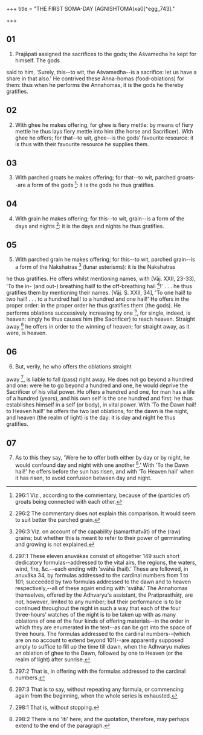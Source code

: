 +++
title = "THE FIRST SOMA-DAY (AGNISHTOMA)xa0[^egg_743]."

+++


## 01
1. Prajāpati assigned the sacrifices to the gods; the Aśvamedha he kept for himself. The gods

said to him, 'Surely, this--to wit, the Aśvamedha--is a sacrifice: let us have a share in that also.' He contrived these Anna-homas (food-oblations) for them: thus when he performs the Annahomas, it is the gods he thereby gratifies.

## 02
2. With ghee he makes offering, for ghee is fiery mettle: by means of fiery mettle he thus lays fiery mettle into him (the horse and Sacrificer). With ghee he offers; for that--to wit, ghee--is the gods’ favourite resource: it is thus with their favourite resource he supplies them.

## 03
3. With parched groats he makes offering; for that--to wit, parched groats--are a form of the gods [^egg_744]: it is the gods he thus gratifies.

[^egg_744]: 296:1 Viz., according to the commentary, because of the (particles of) groats being connected with each other.

## 04
4. With grain he makes offering; for this--to wit, grain--is a form of the days and nights [^egg_745]: it is the days and nights he thus gratifies.

[^egg_745]: 296:2 The commentary does not explain this comparison. It would seem to suit better the parched grain.

## 05
5. With parched grain he makes offering; for this--to wit, parched grain--is a form of the Nakshatras [^egg_746] (lunar asterisms): it is the Nakshatras

[^egg_746]: 296:3 Viz. on account of the capability (samarthatvāt) of the (raw) grains; but whether this is meant to refer to their power of germinating and growing is not explained.

he thus gratifies. He offers whilst mentioning names, with (Vāj. XXII, 23-33), 'To the in- (and out-) breathing hail! to the off-breathing hail [^egg_747]!' . . . he thus gratifies them by mentioning their names. [Vāj. S. XXII, 34], 'To one hail! to two hail! . . . to a hundred hail! to a hundred and one hail!' He offers in the proper order: in the proper order he thus gratifies them (the gods). He performs oblations successively increasing by one [^egg_748], for single, indeed, is heaven: singly he thus causes him (the Sacrificer) to reach heaven. Straight away [^egg_749] he offers in order to the winning of heaven; for straight away, as it were, is heaven.

[^egg_747]: 297:1 These eleven anuvākas consist of altogether 149 such short dedicatory formulas--addressed to the vital airs, the regions, the waters, wind, fire, &c.--each ending with 'svāhā (hail).' These are followed, in anuvāka 34, by formulas addressed to the cardinal numbers from 1 to 101; succeeded by two formulas addressed to the dawn and to heaven respectively,--all of these again ending with 'svāhā.' The Annahomas themselves, offered by the Adhvaryu's assistant, the Pratiprasthātr̥, are not, however, limited to any number; but their performance is to be continued throughout the night in such a way that each of the four three-hours’ watches of the night is to be taken up with as many oblations of one of the four kinds of offering materials--in the order in which they are enumerated in the text--as can be got into the space of three hours. The formulas addressed to the cardinal numbers--(which are on no account to extend beyond 101)--are apparently supposed amply to suffice to fill up the time till dawn, when the Adhvaryu makes an oblation of ghee to the Dawn, followed by one to Heaven (or the realm of light) after sunrise.

[^egg_748]: 297:2 That is, in offering with the formulas addressed to the cardinal numbers.

[^egg_749]: 297:3 That is to say, without repeating any formula, or commencing again from the beginning, when the whole series is exhausted.

## 06
6. But, verily, he who offers the oblations straight

away [^egg_750], is liable to fall (pass) right away. He does not go beyond a hundred and one: were he to go beyond a hundred and one, he would deprive the Sacrificer of his vital power. He offers a hundred and one, for man has a life of a hundred (years), and his own self is the one hundred and first: he thus establishes himself in a self (or body), in vital power. With 'To the Dawn hail! to Heaven hail!' he offers the two last oblations; for the dawn is the night, and heaven (the realm of light) is the day: it is day and night he thus gratifies.

[^egg_750]: 298:1 That is, without stopping.

## 07
7. As to this they say, 'Were he to offer both either by day or by night, he would confound day and night with one another [^egg_751].' With 'To the Dawn hail!' he offers before the sun has risen, and with 'To Heaven hail' when it has risen, to avoid confusion between day and night.

[^egg_751]: 298:2 There is no 'iti' here; and the quotation, therefore, may perhaps extend to the end of the paragraph.

